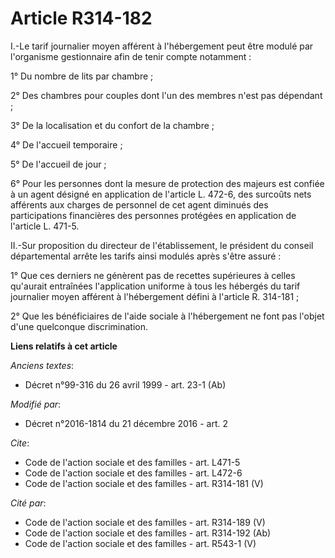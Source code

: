 # Article R314-182

I.-Le tarif journalier moyen afférent à l'hébergement peut être modulé par l'organisme gestionnaire afin de tenir compte
notamment : 

1° Du nombre de lits par chambre ; 

2° Des chambres pour couples dont l'un des membres n'est pas dépendant ; 

3° De la localisation et du confort de la chambre ; 

4° De l'accueil temporaire ; 

5° De l'accueil de jour ; 

6° Pour les personnes dont la mesure de protection des majeurs est confiée à un agent désigné en application de l'article L.
472-6, des surcoûts nets afférents aux charges de personnel de cet agent diminués des participations financières des
personnes protégées en application de l'article L. 471-5. 

II.-Sur proposition du directeur de l'établissement, le président du conseil départemental arrête les tarifs ainsi modulés
après s'être assuré : 

1° Que ces derniers ne génèrent pas de recettes supérieures à celles qu'aurait entraînées l'application uniforme à tous les
hébergés du tarif journalier moyen afférent à l'hébergement défini à l'article R. 314-181 ; 

2° Que les bénéficiaires de l'aide sociale à l'hébergement ne font pas l'objet d'une quelconque discrimination.

**Liens relatifs à cet article**

_Anciens textes_:

  - Décret n°99-316 du 26 avril 1999 - art. 23-1 (Ab)

_Modifié par_:

  - Décret n°2016-1814 du 21 décembre 2016 - art. 2

_Cite_:

  - Code de l'action sociale et des familles - art. L471-5
  - Code de l'action sociale et des familles - art. L472-6
  - Code de l'action sociale et des familles - art. R314-181 (V)

_Cité par_:

  - Code de l'action sociale et des familles - art. R314-189 (V)
  - Code de l'action sociale et des familles - art. R314-192 (Ab)
  - Code de l'action sociale et des familles - art. R543-1 (V)
